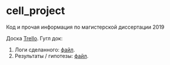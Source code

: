 # cell_project
Код и прочая информация по магистерской диссертации 2019

Доска [Trello](https://trello.com/b/R3zzavcg).
Гугл док:
1) Логи сделанного: [файл](https://docs.google.com/document/d/16bjeTzAPc5FmOTKcfvxdkT73T4sBprq5dt2HZOewq-0/edit?usp=sharing).
2) Результаты / гипотезы: [файл](https://docs.google.com/document/d/1zYmPMQrmD8ONIngnzbRX_isZybic78PwUxh872jBOyY/edit?usp=sharing).

